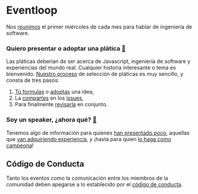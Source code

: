 # Eventloop

Nos [reunimos](http://meetup.com/eventloop) el primer miércoles de cada mes para hablar de ingeniería de software.


### Quiero presentar o adoptar una plática [📖](https://github.com/eventloop/platicas/wiki#propuesta)

Las pláticas deberían de ser acerca de Javascript, ingeniería de software y experiencias del mundo real. Cualquier historia interesante o tema es bienvenido. [Nuestro proceso](https://github.com/eventloop/platicas/wiki#proceso) de selección de pláticas es muy sencillo, y consta de tres pasos:

1. [Tú formulas](https://github.com/eventloop/platicas/wiki#1-hola-idea) o [adoptas](https://github.com/eventloop/platicas/issues?q=is%3Aopen+is%3Aissue+label%3A%22se+busca+ponente%22) una idea,
2. La [compartes](https://github.com/eventloop/platicas/wiki#2-compartir) en los [issues](issues),
3. Para finalmente [revisarla](https://github.com/eventloop/platicas/wiki#3-revisar) en conjunto.

### Soy un speaker, ¿ahora qué? [📖](https://github.com/eventloop/platicas/wiki#charla)

Tenemos algo de información para quienes [han presentado poco](https://github.com/eventloop/platicas/wiki#v0.0.x), aquellas que [van adquiriendo experiencia](https://github.com/eventloop/platicas/wiki#v0.x.0), y ¡hasta para quien [lo haga como campeona](https://github.com/eventloop/platicas/wiki#vx.0.0)!

## Código de Conducta

Tanto los eventos como la comunicación entre los miembros de la comunidad deben apegarse a lo establecido por el [código de conducta](https://github.com/eventloop/codigo-de-conducta).
